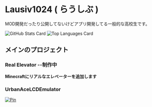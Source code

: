 # Lausiv1024  ( らうしぶ )

MOD開発だったり公開してないけどアプリ開発してる一般的な高校生です。

![GitHub Stats Card](https://github-readme-stats.vercel.app/api?username=Lausiv1024&count_private=true&show_icons=true&hide_title=true&include_all_commits=true&theme=dark)
![Top Languages Card](https://github-readme-stats.vercel.app/api/top-langs/?username=Lausiv1024&theme=dark)

## メインのプロジェクト

### Real Elevator --制作中
**Minecraftにリアルなエレベーターを追加します**

### UrbanAceLCDEmulator
[![Pin](https://github-readme-stats.vercel.app/api/pin/?username=Lausiv1024&repo=UrbanAceLCDEmulator&theme=dark)](https://github.com/Lausiv1024/UrbanAceLCDEmulator)
